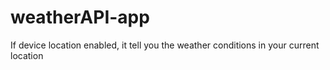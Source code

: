 # weatherAPI-app
If device location enabled, it tell you the weather conditions in your current location

